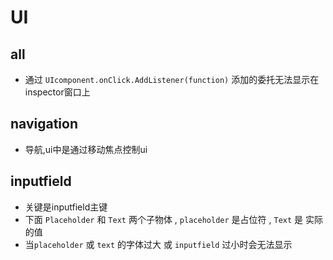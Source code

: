 # UI

## all
- 通过 `UIcomponent.onClick.AddListener(function)` 添加的委托无法显示在inspector窗口上

## navigation
- 导航,ui中是通过移动焦点控制ui

## inputfield
 - 关键是inputfield主键
 - 下面 `Placeholder` 和 `Text` 两个子物体 , `placeholder` 是占位符 , `Text` 是 实际的值  
 - 当`placeholder` 或 `text` 的字体过大 或 `inputfield` 过小时会无法显示  